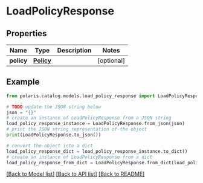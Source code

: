 <!--

 Licensed to the Apache Software Foundation (ASF) under one
 or more contributor license agreements.  See the NOTICE file
 distributed with this work for additional information
 regarding copyright ownership.  The ASF licenses this file
 to you under the Apache License, Version 2.0 (the
 "License"); you may not use this file except in compliance
 with the License.  You may obtain a copy of the License at

   http://www.apache.org/licenses/LICENSE-2.0

 Unless required by applicable law or agreed to in writing,
 software distributed under the License is distributed on an
 "AS IS" BASIS, WITHOUT WARRANTIES OR CONDITIONS OF ANY
 KIND, either express or implied.  See the License for the
 specific language governing permissions and limitations
 under the License.

-->
# LoadPolicyResponse


## Properties

Name | Type | Description | Notes
------------ | ------------- | ------------- | -------------
**policy** | [**Policy**](Policy.md) |  | [optional] 

## Example

```python
from polaris.catalog.models.load_policy_response import LoadPolicyResponse

# TODO update the JSON string below
json = "{}"
# create an instance of LoadPolicyResponse from a JSON string
load_policy_response_instance = LoadPolicyResponse.from_json(json)
# print the JSON string representation of the object
print(LoadPolicyResponse.to_json())

# convert the object into a dict
load_policy_response_dict = load_policy_response_instance.to_dict()
# create an instance of LoadPolicyResponse from a dict
load_policy_response_from_dict = LoadPolicyResponse.from_dict(load_policy_response_dict)
```
[[Back to Model list]](../README.md#documentation-for-models) [[Back to API list]](../README.md#documentation-for-api-endpoints) [[Back to README]](../README.md)


